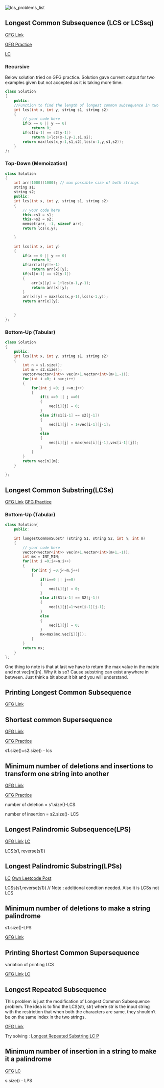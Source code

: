 


![lcs_problems_list](https://user-images.githubusercontent.com/10953202/149148813-bcb3030f-f8d5-42aa-acd9-f3c1c03d848c.jpg)

## Longest Common Subsequence (LCS or LCSsq)

[GFG Link](https://www.geeksforgeeks.org/longest-common-subsequence-dp-4/)

[GFG Practice](https://practice.geeksforgeeks.org/problems/longest-common-subsequence-1587115620/1)

[LC](https://leetcode.com/problems/longest-common-subsequence/)
### Recursive
Below solution tried on GFG practice.
Solution gave current output for two examples given but not accepted as it is taking more time.
``` c++
class Solution
{
    public:
    //Function to find the length of longest common subsequence in two strings.
    int lcs(int x, int y, string s1, string s2)
    {
        // your code here
        if(x == 0 || y == 0)
            return 0;
        if(s1[x-1] == s2[y-1])
            return 1+lcs(x-1,y-1,s1,s2);
        return max(lcs(x,y-1,s1,s2),lcs(x-1,y,s1,s2));
    }
};

```


### Top-Down (Memoization)
``` c++
class Solution
{
    int arr[1000][1000]; // max possible size of both strings
    string s1;
    string s2;
    public:
    int lcs(int x, int y, string s1, string s2)
    {
        // your code here
        this->s1 = s1;
        this->s2 = s2;
        memset(arr, -1, sizeof arr); 
        return lcs(x,y);

    }
    
    int lcs(int x, int y)
    {
        if(x == 0 || y == 0)
            return 0;
        if(arr[x][y]!=-1)
            return arr[x][y];
        if(s1[x-1] == s2[y-1])
        {
            arr[x][y] = 1+lcs(x-1,y-1);
            return arr[x][y];
        }
        arr[x][y] = max(lcs(x,y-1),lcs(x-1,y));
        return arr[x][y];
        
        
    }
};
```
### Bottom-Up (Tabular)
``` c++
class Solution
{
    public:
    int lcs(int x, int y, string s1, string s2)
    {
        int n = s1.size();
        int m = s2.size();
        vector<vector<int>> vec(n+1,vector<int>(m+1,-1));
        for(int i =0; i <=n;i++)
        {
            for(int j =0; j <=m;j++)
            {
                if(i ==0 || j ==0)
                {
                    vec[i][j] = 0;
                }
                else if(s1[i-1] == s2[j-1])
                {
                    vec[i][j] = 1+vec[i-1][j-1];
                }
                else
                {
                    vec[i][j] = max(vec[i][j-1],vec[i-1][j]);
                }
            }
        }
        return vec[n][m];
    }
    
};
```
## Longest Common Substring(LCSs)

[GFG Link](https://www.geeksforgeeks.org/longest-common-substring-dp-29/) [GFG Practice](https://practice.geeksforgeeks.org/problems/longest-common-substring1452/1/)

### Bottom-Up (Tabular)
``` c++
class Solution{
    public:
    
    int longestCommonSubstr (string S1, string S2, int n, int m)
    {
        // your code here
        vector<vector<int>> vec(n+1,vector<int>(m+1,-1));
        int mx = INT_MIN;
        for(int i =0;i<=n;i++)
        {
            for(int j =0;j<=m;j++)
            {
                if(i==0 || j==0)
                {
                    vec[i][j] = 0;
                }
                else if(S1[i-1] == S2[j-1])
                {
                    vec[i][j]=1+vec[i-1][j-1];
                }
                else
                {
                    vec[i][j] = 0;
                }
                mx=max(mx,vec[i][j]);
            }
        }
        return mx;
    }
};
```
One thing to note is that at last we have to return the max value in the matrix and not vec[m][n]. Why it is so? Cause substring can exist anywhere in between. Just think a bit about it bit and you will understand.

## Printing Longest Common Subsequence
[GFG Link](https://www.geeksforgeeks.org/printing-longest-common-subsequence/)

## Shortest common Supersequence
[GFG Link](https://www.geeksforgeeks.org/shortest-common-supersequence/)

[GFG Practice](https://practice.geeksforgeeks.org/problems/shortest-common-supersequence0322/1/)

s1.size()+s2.size() - lcs

## Minimum number of deletions and insertions to transform one string into another
[GFG Link](https://www.geeksforgeeks.org/minimum-number-deletions-insertions-transform-one-string-another/)

[GFG Practice](https://practice.geeksforgeeks.org/problems/minimum-number-of-deletions-and-insertions0209/1)

number of deletion = s1.size()-LCS

number of insertion = s2.size()- LCS

## Longest Palindromic Subsequence(LPS)
[GFG Link](https://www.geeksforgeeks.org/longest-palindromic-subsequence-dp-12/)
[LC](https://leetcode.com/problems/longest-palindromic-subsequence/)

LCS(s1, reverse(s1))

## Longest Palindromic Substring(LPSs)
[LC](https://leetcode.com/problems/longest-palindromic-substring/)
[Own Leetcode Post](https://leetcode.com/problems/longest-palindromic-substring/discuss/1689129/C++-solution-:-longest-palindromic-substring-using-the-longest-common-substring)

LCSs(s1,reverse(s1)) // Note : additional condtion needed. Also it is LCSs not LCS

## Minimum number of deletions to make a string palindrome
s1.size()-LPS

[GFG Link](https://www.geeksforgeeks.org/minimum-number-deletions-make-string-palindrome/)

## Printing Shortest Common Supersequence
variation of printing LCS

[GFG Link](https://www.geeksforgeeks.org/print-shortest-common-supersequence/)
[LC](https://leetcode.com/problems/shortest-common-supersequence/)

## Longest Repeated Subsequence

This problem is just the modification of Longest Common Subsequence problem. 
The idea is to find the LCS(str, str) where str is the input string with the restriction that when both the characters are same, they shouldn’t be on the same index in the two strings. 

[GFG Link](https://www.geeksforgeeks.org/longest-repeated-subsequence/)

Try solving  :
[Longest Repeated Substring LC P](https://leetcode.com/problems/longest-repeating-substring/)

## Minimum number of insertion in a string to make it a palindrome

[GFG](https://www.geeksforgeeks.org/minimum-insertions-to-form-a-palindrome-dp-28/)
[LC](https://leetcode.com/problems/minimum-insertion-steps-to-make-a-string-palindrome/)

s.size() - LPS




